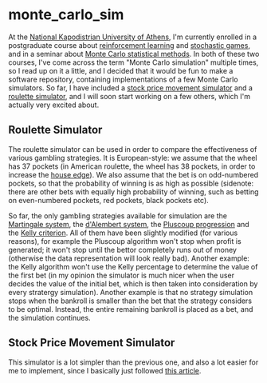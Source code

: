 # monte_carlo_sim

At the [National Kapodistrian University of Athens](https://en.wikipedia.org/wiki/National_and_Kapodistrian_University_of_Athens), I'm currently enrolled in a postgraduate course about [reinforcement learning](https://www.amazon.com/Reinforcement-Learning-Introduction-Adaptive-Computation/dp/0262039249) and [stochastic games](https://www.amazon.com/Competitive-Markov-Decision-Processes-Jerzy/dp/0387948058), and in a seminar about [Monte Carlo statistical methods](https://www.amazon.com/Monte-Statistical-Methods-Springer-Statistics-dp-1441919392/dp/1441919392). In both of these two courses, I've come across the term "Monte Carlo simulation" multiple times, so I read up on it a little, and I decided that it would be fun to make a software repository, containing implementations of a few Monte Carlo simulators. So far, I have included a [stock price movement simulator](https://en.wikipedia.org/wiki/Stock_market_prediction) and a [roulette simulator](https://en.wikipedia.org/wiki/Roulette), and I will soon start working on a few others, which I'm actually very excited about.

## Roulette Simulator

The roulette simulator can be used in order to compare the effectiveness of various gambling strategies. It is European-style: we assume that the wheel has 37 pockets (in American roulette, the wheel has 38 pockets, in order to increase the [house edge](https://en.wikipedia.org/wiki/Casino_game#House_advantage)). We also assume that the bet is on odd-numbered pockets, so that the probability of winning is as high as possible (sidenote: there are other bets with equally high probability of winning, such as betting on even-numbered pockets, red pockets, black pockets etc).

So far, the only gambling strategies available for simulation are the <ins>Martingale system</ins>, the <ins>d'Alembert system</ins>, the <ins>Pluscoup progression</ins> and the <ins>Kelly criterion</ins>. All of them have been slightly modified (for various reasons), for example the Pluscoup algorithm won't stop when profit is generated; it won't stop until the bettor completely runs out of money (otherwise the data representation will look really bad). Another example: the Kelly algorithm won't use the Kelly percentage to determine the value of the first bet (in my opinion the simulator is much nicer when the user decides the value of the initial bet, which is then taken into consideration by every stratergy simulation). Another example is that no strategy simulation stops when the bankroll is smaller than the bet that the strategy considers to be optimal. Instead, the entire remaining bankroll is placed as a bet, and the simulation continues.

## Stock Price Movement Simulator

This simulator is a lot simpler than the previous one, and also a lot easier for me to implement, since I basically just followed [this article](https://www.investopedia.com/terms/m/montecarlosimulation.asp).
